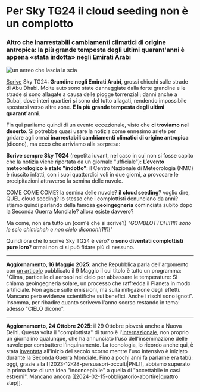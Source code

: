 # Per Sky TG24 il cloud seeding non è un complotto

### Altro che inarrestabili cambiamenti climatici di origine antropica: la più grande tempesta degli ultimi quarant'anni è appena «stata indotta» negli Emirati Arabi

![un aereo che lascia la scia](cloud-seeding.jpeg)

[Scrive](https://tg24.sky.it/mondo/2024/02/13/grandine-abu-dhabi-video) Sky TG24: **Grandine negli Emirati Arabi**, grossi chicchi sulle strade di Abu Dhabi. Molte auto sono state danneggiate dalla forte grandine e le strade si sono allagate a causa delle piogge torrenziali; danni anche a Dubai, dove interi quartieri si sono del tutto allagati, rendendo impossibile spostarsi verso altre zone. **È la più grande tempesta degli ultimi quarant'anni**.

Fin qui parliamo quindi di un evento eccezionale, visto che **ci troviamo nel deserto**. Si potrebbe quasi usare la notizia come ennesimo ariete per gridare agli ormai **inarrestabili cambiamenti climatici di origine antropica** (dicono), ma ecco che arriviamo alla sorpresa:

**Scrive sempre Sky TG24** (repetita iuvant, nel caso in cui non si fosse capito che la notizia viene riportata da un giornale "ufficiale"): **L’evento meteorologico è stato "indotto"**: il Centro Nazionale di Meteorologia (NMC) è riuscito infatti, con i suoi quattordici voli in due giorni, a provocare le precipitazioni attraverso la semina delle nuvole.

COME COME COME? la semina delle nuvole? **il cloud seeding**? voglio dire, QUEL cloud seeding? lo stesso che i complottisti denunciano da anni? stiamo quindi parlando della famosa **geoingegneria** cominciata subito dopo la Seconda Guerra Mondiale? allora esiste davvero?

Ma come, non era tutto un (com'è che si scrive?) *"GOMBLOTTOH!!1!!1 sono le scie chimicheh e non cielo diconoh!!1!!1!"*

Quindi ora che lo scrive Sky TG24 è vero? o **sono diventati complottisti pure loro**? ormai non ci si può fidare più di nessuno.

---

**Aggiornamento, 16 Maggio 2025**: anche Repubblica parla dell'argomento con [un articolo](https://www.repubblica.it/green-and-blue/2025/05/06/news/clima_particelle_di_aerosol_temperature-424157592/) pubblicato il 9 Maggio il cui titolo è tutto un programma: "Clima, particelle di aerosol nel cielo per abbassare le temperature: Si chiama geoingegneria solare, un processo che raffredda il Pianeta in modo artificiale. Non agisce sulle emissioni, ma sulla mitigazione degli effetti. Mancano però evidenze scientifiche sui benefici. Anche i rischi sono ignoti". Insomma, per ribadire quanto scrivevo l'anno scorso restando in tema: adesso "CIELO dicono".

---

**Aggiornamento, 24 Ottobre 2025**: il 29 Ottobre pioverà anche a Nuova Delhi. Questa volta il "complottista" di turno è l'[Internazionale](https://www.internazionale.it/ultime-notizie/2025/10/24/india-insemina-nuvole-contro-inquinamento-new-delhi), non proprio un giornalino qualunque, che ha annunciato l'uso dell'inseminazione delle nuvole per combattere l'inquinamento. La tecnologia, lo ricordo anche qui, è stata [inventata](https://it.wikipedia.org/wiki/Inseminazione_delle_nuvole) all'inizio del secolo scorso mentre l'uso intensivo è iniziato durante la Seconda Guerra Mondiale. Fino a pochi anni fa parlarne era tabù: oggi, grazie alla [[2023-12-28-persuasori-occulti|PNL]], abbiamo superato la prima fase di una idea "inconcepibile" a quella di "accettabile in casi estremi". Mancano ancora [[2024-02-15-obbligatorio-abortire|quattro step]].